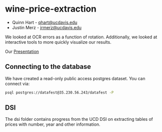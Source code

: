 # wine-price-extraction

- Quinn Hart - qhart@ucdavis.edu
- Justin Merz - jrmerz@ucdavis.edu

We looked at OCR errors as a function of rotation.  Additionally, we looked at interactive tools to more quickly visualize 
our results.

Our
[Presentation](https://docs.google.com/presentation/d/1dJHURElzIaaDi3q7D_fNOhO53t8AZ7_ZIW0Moy7WBik/edit?usp=sharing)


## Connecting to the database

We have created a read-only public access postgres dataset.  You can connect via:

```bash
psql postgres://datafest@35.230.56.243/datafest -P
```

## DSI 

The dsi folder contains progress from the UCD DSI on extracting tables of prices with number, year and other information. 
